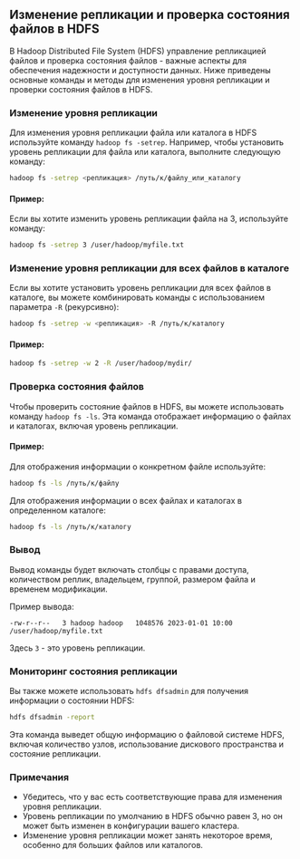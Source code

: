 ## Изменение репликации и проверка состояния файлов в HDFS

В Hadoop Distributed File System (HDFS) управление репликацией файлов и проверка состояния файлов - важные аспекты для обеспечения надежности и доступности данных. Ниже приведены основные команды и методы для изменения уровня репликации и проверки состояния файлов в HDFS.

### Изменение уровня репликации

Для изменения уровня репликации файла или каталога в HDFS используйте команду `hadoop fs -setrep`. Например, чтобы установить уровень репликации для файла или каталога, выполните следующую команду:

```bash
hadoop fs -setrep <репликация> /путь/к/файлу_или_каталогу
```

#### Пример:

Если вы хотите изменить уровень репликации файла на 3, используйте команду:

```bash
hadoop fs -setrep 3 /user/hadoop/myfile.txt
```

### Изменение уровня репликации для всех файлов в каталоге

Если вы хотите установить уровень репликации для всех файлов в каталоге, вы можете комбинировать команды с использованием параметра `-R` (рекурсивно):

```bash
hadoop fs -setrep -w <репликация> -R /путь/к/каталогу
```

#### Пример:

```bash
hadoop fs -setrep -w 2 -R /user/hadoop/mydir/
```

### Проверка состояния файлов

Чтобы проверить состояние файлов в HDFS, вы можете использовать команду `hadoop fs -ls`. Эта команда отображает информацию о файлах и каталогах, включая уровень репликации.

#### Пример:

Для отображения информации о конкретном файле используйте:

```bash
hadoop fs -ls /путь/к/файлу
```

Для отображения информации о всех файлах и каталогах в определенном каталоге:

```bash
hadoop fs -ls /путь/к/каталогу
```

### Вывод

Вывод команды будет включать столбцы с правами доступа, количеством реплик, владельцем, группой, размером файла и временем модификации.

Пример вывода:

```
-rw-r--r--   3 hadoop hadoop   1048576 2023-01-01 10:00 /user/hadoop/myfile.txt
```

Здесь `3` - это уровень репликации.

### Мониторинг состояния репликации

Вы также можете использовать `hdfs dfsadmin` для получения информации о состоянии HDFS:

```bash
hdfs dfsadmin -report
```

Эта команда выведет общую информацию о файловой системе HDFS, включая количество узлов, использование дискового пространства и состояние репликации.

### Примечания

- Убедитесь, что у вас есть соответствующие права для изменения уровня репликации.
- Уровень репликации по умолчанию в HDFS обычно равен 3, но он может быть изменен в конфигурации вашего кластера.
- Изменение уровня репликации может занять некоторое время, особенно для больших файлов или каталогов.